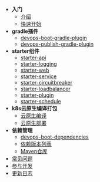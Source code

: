 - **入门**
  - [介绍](/index.md)
  - [快速开始](/quick-start.md)
- **gradle插件**
  - [devops-boot-gradle-plugin](/plugin/devops-boot-gradle-plugin.md)
  - [devops-publish-gradle-plugin](/plugin/devops-publish-gradle-plugin.md)
- **starter组件**
  - [starter-api](/starter/devops-boot-starter-api.md)
  - [starter-logging](/starter/devops-boot-starter-logging.md)
  - [starter-web](/starter/devops-boot-starter-web.md)
  - [starter-service](/starter/devops-boot-starter-service.md)
  - [starter-circuitbreaker](/starter/devops-boot-starter-circuitbreaker.md)
  - [starter-loadbalancer](/starter/devops-boot-starter-loadbalancer.md)
  - [starter-plugin](/starter/devops-boot-starter-plugin.md)
  - [starter-schedule](/starter/devops-boot-starter-schedule.md)
- **k8s云原生编译打包**
  - [云原生编译](/k8s/compile.md)
  - [云原生部署](/k8s/deploy.md)
- **依赖管理**
  - [devops-boot-dependencies](/dependency/devops-boot-dependencies.md)
  - [依赖版本列表](/dependency/versions.md)
  - [Maven仓库](/dependency/repository.md)
- [常见问题](/faq.md)
- [参与开发](/contribute.md)
- [更新日志](https://github.com/bkdevops-projects/devops-framework/releases)
